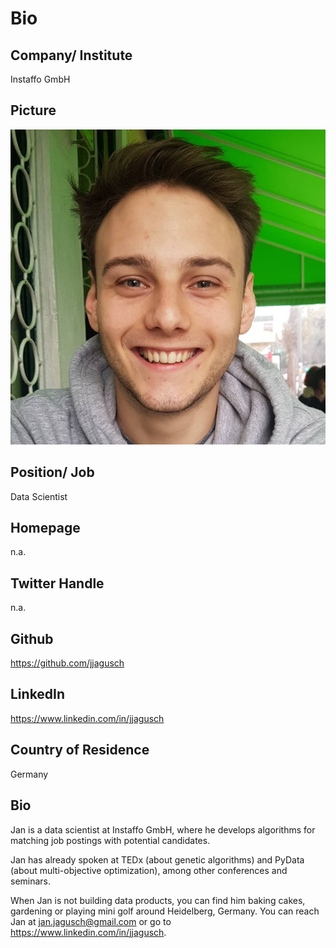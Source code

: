 # Bio

## Company/ Institute

Instaffo GmbH

## Picture

![image](https://raw.githubusercontent.com/janjagusch/PyConBerlin2019/master/casual_1_rect.png?token=AGFHV3XPP7VVJC5YPDGNK2C46GCLE)

## Position/ Job

Data Scientist

## Homepage

n.a.

## Twitter Handle

n.a.

## Github

https://github.com/jjagusch

## LinkedIn

https://www.linkedin.com/in/jjagusch

## Country of Residence

Germany

## Bio

Jan is a data scientist at Instaffo GmbH, where he develops algorithms for matching job postings with potential candidates.

Jan has already spoken at TEDx (about genetic algorithms) and PyData (about multi-objective optimization), among other conferences and seminars.

When Jan is not building data products, you can find him baking cakes, gardening or playing mini golf around Heidelberg, Germany. You can reach Jan at jan.jagusch@gmail.com or go to https://www.linkedin.com/in/jjagusch.
